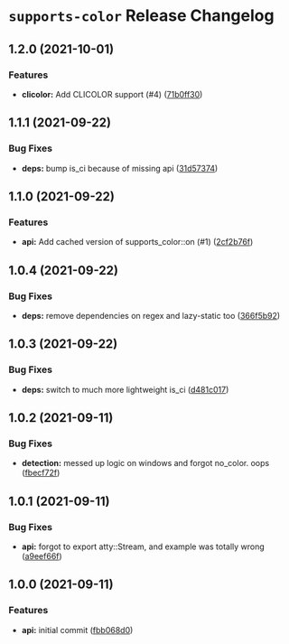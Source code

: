 # `supports-color` Release Changelog

<a name="1.2.0"></a>
## 1.2.0 (2021-10-01)

### Features

* **clicolor:** Add CLICOLOR support (#4) ([71b0ff30](https://github.com/zkat/supports-color/commit/71b0ff30be9a9aa78d2d0197957d815fc5d1a357))

<a name="1.1.1"></a>
## 1.1.1 (2021-09-22)

### Bug Fixes

* **deps:** bump is_ci because of missing api ([31d57374](https://github.com/zkat/supports-color/commit/31d5737420ae2a587e63f4ce03ad3099dad25289))

<a name="1.1.0"></a>
## 1.1.0 (2021-09-22)

### Features

* **api:** Add cached version of supports_color::on (#1) ([2cf2b76f](https://github.com/zkat/supports-color/commit/2cf2b76f585d591acda45c28bffeeba28d030bfd))

<a name="1.0.4"></a>
## 1.0.4 (2021-09-22)

### Bug Fixes

* **deps:** remove dependencies on regex and lazy-static too ([366f5b92](https://github.com/zkat/supports-color/commit/366f5b92c8c806572f74adc91e8716e434a95efb))

<a name="1.0.3"></a>
## 1.0.3 (2021-09-22)

### Bug Fixes

* **deps:** switch to much more lightweight is_ci ([d481c017](https://github.com/zkat/supports-color/commit/d481c01754ebaefa7bcaf154b8a7c7d8d25bebb5))

<a name="1.0.2"></a>
## 1.0.2 (2021-09-11)

### Bug Fixes

* **detection:** messed up logic on windows and forgot no_color. oops ([fbecf72f](https://github.com/zkat/supports-color/commit/fbecf72f6331ddc08de625861d9bece0370b07c3))

<a name="1.0.1"></a>
## 1.0.1 (2021-09-11)

### Bug Fixes

* **api:** forgot to export atty::Stream, and example was totally wrong ([a9eef66f](https://github.com/zkat/supports-color/commit/a9eef66f5fa6b75b14bbb4d860f24dba9dcf5724))

<a name="1.0.0"></a>
## 1.0.0 (2021-09-11)

### Features

* **api:** initial commit ([fbb068d0](https://github.com/zkat/supports-color/commit/fbb068d070687eac0ecbef23015c07cd025ce161))

